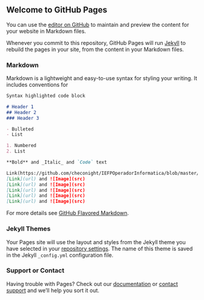 ## Welcome to GitHub Pages

You can use the [editor on GitHub](https://github.com/checonight/IEFPOperadorInformatica/edit/master/README.md) to maintain and preview the content for your website in Markdown files.

Whenever you commit to this repository, GitHub Pages will run [Jekyll](https://jekyllrb.com/) to rebuild the pages in your site, from the content in your Markdown files.

### Markdown

Markdown is a lightweight and easy-to-use syntax for styling your writing. It includes conventions for

```markdown
Syntax highlighted code block

# Header 1
## Header 2
### Header 3

- Bulleted
- List

1. Numbered
2. List

**Bold** and _Italic_ and `Code` text

Link(https://github.com/checonight/IEFPOperadorInformatica/blob/master/HORARIO%2048101ZZ-11%20OP_INFORMATICA%20(VA)%2022A31%20JAN.2018.xlsx)
[Link](url) and ![Image](src)
[Link](url) and ![Image](src)
[Link](url) and ![Image](src)
[Link](url) and ![Image](src)
[Link](url) and ![Image](src)
```

For more details see [GitHub Flavored Markdown](https://guides.github.com/features/mastering-markdown/).

### Jekyll Themes

Your Pages site will use the layout and styles from the Jekyll theme you have selected in your [repository settings](https://github.com/checonight/IEFPOperadorInformatica/settings). The name of this theme is saved in the Jekyll `_config.yml` configuration file.

### Support or Contact

Having trouble with Pages? Check out our [documentation](https://help.github.com/categories/github-pages-basics/) or [contact support](https://github.com/contact) and we’ll help you sort it out.
